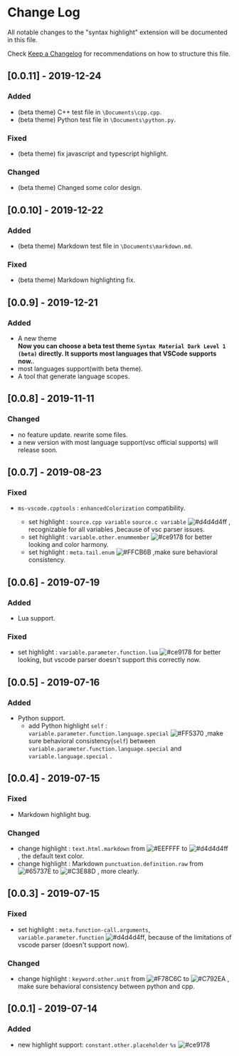 <!-- markdownlint-disable MD024-->
# Change Log  

All notable changes to the "syntax highlight" extension will be documented in this file.  

Check [Keep a Changelog](https://keepachangelog.com/) for recommendations on how to structure this file.  

[#65737E]:https://img.shields.io/badge/-%2365737E-65737E.svg  
[#C3E88D]:https://img.shields.io/badge/-%23C3E88D-C3E88D.svg  
[#C792EA]:https://img.shields.io/badge/-%23C792EA-C792EA.svg  
[#ce9178]:https://img.shields.io/badge/-%23ce9178-ce9178.svg  
[#d4d4d4ff]:https://img.shields.io/badge/-%23d4d4d4ff-d4d4d4.svg  
[#EEFFFF]:https://img.shields.io/badge/-%23EEFFFF-EEFFFF.svg  
[#F78C6C]:https://img.shields.io/badge/-%23F78C6C-F78C6C.svg  
[#FF5370]:https://img.shields.io/badge/-%23FF5370-FF5370.svg  
[#FFCB6B]:https://img.shields.io/badge/-%23FFCB6B-FFCB6B.svg  

## [0.0.11] - 2019-12-24

### Added  

- (beta theme) C++ test file in `\Documents\cpp.cpp`.
- (beta theme) Python test file in `\Documents\python.py`.

### Fixed  

- (beta theme) fix javascript and typescript highlight.

### Changed  

- (beta theme) Changed some color design.

## [0.0.10] - 2019-12-22

### Added  

- (beta theme) Markdown test file in `\Documents\markdown.md`.

### Fixed

- (beta theme) Markdown highlighting fix.

## [0.0.9] - 2019-12-21

### Added  

- A new theme  
**Now you can choose a beta test theme `Syntax Material Dark Level 1 (beta)` directly. It supports most languages that VSCode supports now.**.  
- most languages support(with beta theme).  
- A tool that generate language scopes.  

## [0.0.8] - 2019-11-11  

### Changed  

- no feature update. rewrite some files.
- a new version with most language support(vsc official supports) will release soon.
  
## [0.0.7] - 2019-08-23  

### Fixed  

- `ms-vscode.cpptools` : `enhancedColorization` compatibility.  

  - set highlight : `source.cpp variable` `source.c variable` ![#d4d4d4ff] , recognizable for all variables ,because of vsc parser issues.  
  - set highlight : `variable.other.enummember` ![#ce9178] for better looking and color harmony.  
  - set highlight : `meta.tail.enum` ![#FFCB6B] ,make sure behavioral consistency.  

## [0.0.6] - 2019-07-19  

### Added  

- Lua support.  

### Fixed  

- set highlight : `variable.parameter.function.lua` ![#ce9178] for better looking, but vscode parser doesn't support this correctly now.  

## [0.0.5] - 2019-07-16  

### Added  

- Python support.  
  - add Python highlight `self` : `variable.parameter.function.language.special` ![#FF5370] ,make sure behavioral consistency(`self`) between `variable.parameter.function.language.special` and `variable.language.special` .  

## [0.0.4] - 2019-07-15  

### Fixed  

- Markdown highlight bug.  

### Changed  

- change highlight : `text.html.markdown` from ![#EEFFFF] to ![#d4d4d4ff] , the default text color.  
- change highlight : Markdown `punctuation.definition.raw` from ![#65737E] to ![#C3E88D] , more clearly.  

## [0.0.3] - 2019-07-15  

### Fixed  

- set highlight : `meta.function-call.arguments`, `variable.parameter.function` ![#d4d4d4ff], because of the limitations of vscode parser (doesn't support now).  

### Changed  

- change highlight : `keyword.other.unit` from ![#F78C6C] to ![#C792EA] , make sure behavioral consistency between python and cpp.  

## [0.0.1] - 2019-07-14  

### Added  

- new highlight support: `constant.other.placeholder` `%s` ![#ce9178]  
  
